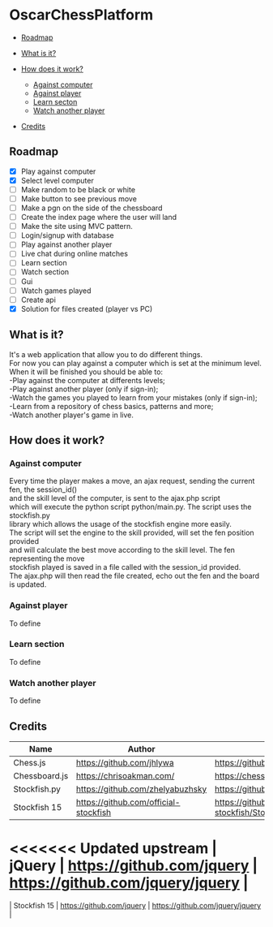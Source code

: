 # OscarChessPlatform
- [Roadmap](#roadmap)
- [What is it?](#what-is-it)
- [How does it work?](#how-does-it-work)
  * [Against computer](#against-computer)
  * [Against player](#against-player)
  * [Learn secton](#laern-section)
  * [Watch another player](#watch-another-player)
  
- [Credits](#credits)

## Roadmap
- [x] Play against computer
- [x] Select level computer
- [ ] Make random to be black or white
- [ ] Make button to see previous move
- [ ] Make a pgn on the side of the chessboard
- [ ] Create the index page where the user will land
- [ ] Make the site using MVC pattern.
- [ ] Login/signup with database 
- [ ] Play against another player
- [ ] Live chat during online matches
- [ ] Learn section
- [ ] Watch section
- [ ] Gui
- [ ] Watch games played
- [ ] Create api 
- [x] Solution for files created (player vs PC)

## What is it?
It's a web application that allow you to do different things.\
For now you can play against a computer which is set at the minimum level.\
When it will be finished you should be able to:\
-Play against the computer at differents levels;\
-Play against another player (only if sign-in);\
-Watch the games you played to learn from your mistakes (only if sign-in);\
-Learn from a repository of chess basics, patterns and more;\
-Watch another player's game in live. 



## How does it work?

### Against computer

  Every time the player makes a move, an ajax request, sending the current fen, the session_id()\
  and the skill level of the computer, is sent to the ajax.php script \
  which will execute the python script python/main.py. The script uses the stockfish.py\
  library which allows the usage of the stockfish engine more easily.\
  The script will set the engine to the skill provided, will set the fen position provided\
  and will calculate the best move according to the skill level. The fen representing the move\
  stockfish played is saved in a file called with the session_id provided.\
  The ajax.php will then read the file created, echo out the fen and the board is updated. 

### Against player

  To define

### Learn section

  To define

### Watch another player

  To define

  
## Credits

| Name              | Author                |Link                                                                  |
| ---------------   | --------------------- | ---------------------------- |
| Chess.js| https://github.com/jhlywa|https://github.com/jhlywa/chess.js |
| Chessboard.js | https://chrisoakman.com/ | https://chessboardjs.com/ |
| Stockfish.py | https://github.com/zhelyabuzhsky | https://github.com/zhelyabuzhsky/stockfish |
| Stockfish 15 | https://github.com/official-stockfish | https://github.com/official-stockfish/Stockfish |
<<<<<<< Updated upstream
| jQuery | https://github.com/jquery | https://github.com/jquery/jquery |
=======
| Stockfish 15 | https://github.com/jquery | https://github.com/jquery/jquery |
